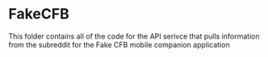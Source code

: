 # FakeCFB

This folder contains all of the code for the API serivce that pulls information from the subreddit for the Fake CFB mobile companion application